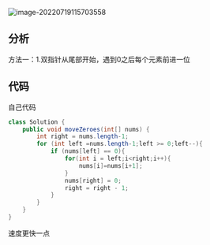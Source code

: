 ![image-20220719115703558](../../../Users/Adnim/AppData/Roaming/Typora/typora-user-images/image-20220719115703558.png)

## 分析

方法一：1.双指针从尾部开始，遇到0之后每个元素前进一位



## 代码

自己代码

```java
class Solution {
    public void moveZeroes(int[] nums) {
        int right = nums.length-1;
        for (int left =nums.length-1;left >= 0;left--){
            if (nums[left] == 0){
                for(int i = left;i<right;i++){
                    nums[i]=nums[i+1];
                }
                nums[right] = 0;
                right = right - 1;
            }
        }
    }
}
```

速度更快一点

```

```

